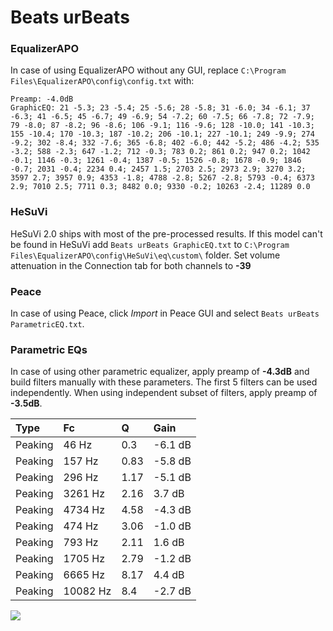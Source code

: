 # Beats urBeats

### EqualizerAPO
In case of using EqualizerAPO without any GUI, replace `C:\Program Files\EqualizerAPO\config\config.txt`
with:
```
Preamp: -4.0dB
GraphicEQ: 21 -5.3; 23 -5.4; 25 -5.6; 28 -5.8; 31 -6.0; 34 -6.1; 37 -6.3; 41 -6.5; 45 -6.7; 49 -6.9; 54 -7.2; 60 -7.5; 66 -7.8; 72 -7.9; 79 -8.0; 87 -8.2; 96 -8.6; 106 -9.1; 116 -9.6; 128 -10.0; 141 -10.3; 155 -10.4; 170 -10.3; 187 -10.2; 206 -10.1; 227 -10.1; 249 -9.9; 274 -9.2; 302 -8.4; 332 -7.6; 365 -6.8; 402 -6.0; 442 -5.2; 486 -4.2; 535 -3.2; 588 -2.3; 647 -1.2; 712 -0.3; 783 0.2; 861 0.2; 947 0.2; 1042 -0.1; 1146 -0.3; 1261 -0.4; 1387 -0.5; 1526 -0.8; 1678 -0.9; 1846 -0.7; 2031 -0.4; 2234 0.4; 2457 1.5; 2703 2.5; 2973 2.9; 3270 3.2; 3597 2.7; 3957 0.9; 4353 -1.8; 4788 -2.8; 5267 -2.8; 5793 -0.4; 6373 2.9; 7010 2.5; 7711 0.3; 8482 0.0; 9330 -0.2; 10263 -2.4; 11289 0.0
```

### HeSuVi
HeSuVi 2.0 ships with most of the pre-processed results. If this model can't be found in HeSuVi add
`Beats urBeats GraphicEQ.txt` to `C:\Program Files\EqualizerAPO\config\HeSuVi\eq\custom\` folder.
Set volume attenuation in the Connection tab for both channels to **-39**

### Peace
In case of using Peace, click *Import* in Peace GUI and select `Beats urBeats ParametricEQ.txt`.

### Parametric EQs
In case of using other parametric equalizer, apply preamp of **-4.3dB** and build filters manually
with these parameters. The first 5 filters can be used independently.
When using independent subset of filters, apply preamp of **-3.5dB**.

| Type    | Fc       |    Q | Gain    |
|:--------|:---------|:-----|:--------|
| Peaking | 46 Hz    | 0.3  | -6.1 dB |
| Peaking | 157 Hz   | 0.83 | -5.8 dB |
| Peaking | 296 Hz   | 1.17 | -5.1 dB |
| Peaking | 3261 Hz  | 2.16 | 3.7 dB  |
| Peaking | 4734 Hz  | 4.58 | -4.3 dB |
| Peaking | 474 Hz   | 3.06 | -1.0 dB |
| Peaking | 793 Hz   | 2.11 | 1.6 dB  |
| Peaking | 1705 Hz  | 2.79 | -1.2 dB |
| Peaking | 6665 Hz  | 8.17 | 4.4 dB  |
| Peaking | 10082 Hz | 8.4  | -2.7 dB |

![](https://raw.githubusercontent.com/jaakkopasanen/AutoEq/master/results/rtings/sbaf-serious/Beats%20urBeats/Beats%20urBeats.png)